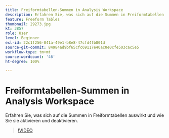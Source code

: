 ```yaml
---
title: Freiformtabellen-Summen in Analysis Workspace
description: Erfahren Sie, was sich auf die Summen in Freiformtabellen auswirkt und wie Sie sie aktivieren und deaktivieren.
feature: Freeform Tables
thumbnail: 29273.jpg
kt: 3857
role: User
level: Beginner
exl-id: 22c1f256-041a-49e1-b8e8-47cfd4fb801d
source-git-commit: 84984ad9bf65cfc69117e40ac0e0cfe503cac5e5
workflow-type: tm+mt
source-wordcount: '46'
ht-degree: 100%

---
```


# Freiformtabellen-Summen in Analysis Workspace

Erfahren Sie, was sich auf die Summen in Freiformtabellen auswirkt und wie Sie sie aktivieren und deaktivieren.

>[!VIDEO](https://video.tv.adobe.com/v/32921/?quality=12&learn=on&captions=ger)
